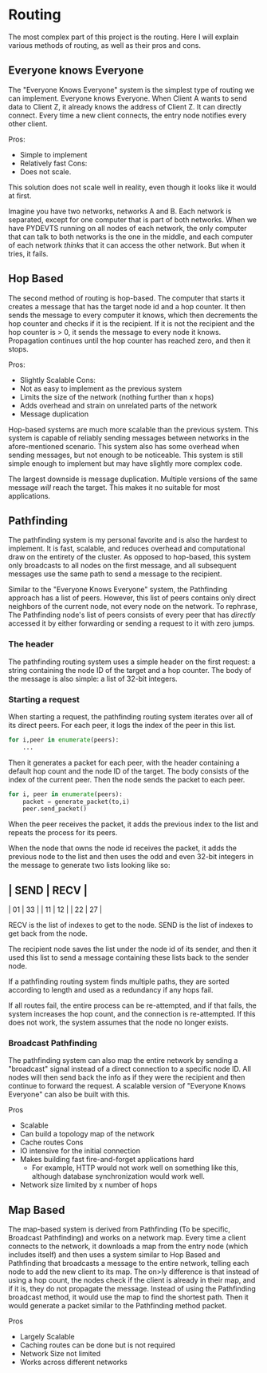 # Routing

The most complex part of this project is the routing. Here I will explain various methods of routing, as well as their pros and cons.

## Everyone knows Everyone

The "Everyone Knows Everyone" system is the simplest type of routing we can implement. Everyone knows Everyone. When Client A wants to send data to Client Z, it already knows the address of Client Z. It can directly connect. Every time a new client connects, the entry node notifies every other client.

Pros:
- Simple to implement
- Relatively fast
Cons:
- Does not scale.

This solution does not scale well in reality, even though it looks like it would at first.

Imagine you have two networks, networks A and B. Each network is separated, except for one computer that is part of both networks. When we have PYDEVTS running on all nodes of each network, the only computer that can talk to both networks is the one in the middle, and each computer of each network *thinks* that it can access the other network. But when it tries, it fails.

## Hop Based

The second method of routing is hop-based. The computer that starts it creates a message that has the target node id and a hop counter. It then sends the message to every computer it knows, which then decrements the hop counter and checks if it is the recipient. If it is not the recipient and the hop counter is > 0, it sends the message to every node it knows. Propagation continues until the hop counter has reached zero, and then it stops.

Pros:
- Slightly Scalable
Cons:
- Not as easy to implement as the previous system
- Limits the size of the network (nothing further than x hops)
- Adds overhead and strain on unrelated parts of the network
- Message duplication

Hop-based systems are much more scalable than the previous system. This system is capable of reliably sending messages between networks in the afore-mentioned scenario. This system also has some overhead when sending messages, but not enough to be noticeable. This system is still simple enough to implement but may have slightly more complex code.

The largest downside is message duplication. Multiple versions of the same message *will* reach the target. This makes it no suitable for most applications.

## Pathfinding

The pathfinding system is my personal favorite and is also the hardest to implement. It is fast, scalable, and reduces overhead and computational draw on the entirety of the cluster. As opposed to hop-based, this system only broadcasts to all nodes on the first message, and all subsequent messages use the same path to send a message to the recipient. 

Similar to the "Everyone Knows Everyone" system, the Pathfinding approach has a list of peers. However, this list of peers contains only direct neighbors of the current node, not every node on the network. To rephrase, The Pathfinding node's list of peers consists of every peer that has *directly* accessed it by either forwarding or sending a request to it with zero jumps.

### The header

The pathfinding routing system uses a simple header on the first request: a string containing the node ID of the target and a hop counter. The body of the message is also simple: a list of 32-bit integers.

### Starting a request

When starting a request, the pathfinding routing system iterates over all of its direct peers. For each peer, it logs the index of the peer in this list.

```python
for i,peer in enumerate(peers):
    ...
```

Then it generates a packet for each peer, with the header containing a default hop count and the node ID of the target. The body consists of the index of the current peer. Then the node sends the packet to each peer.

```python
for i, peer in enumerate(peers):
    packet = generate_packet(to,i)
    peer.send_packet()
```

When the peer receives the packet, it adds the previous index to the list and repeats the process for its peers.

When the node that owns the node id receives the packet, it adds the previous node to the list and then uses the odd and even 32-bit integers in the message to generate two lists looking like so:

|  SEND  |  RECV  |
-------------------
|   01   |   33   |
|   11   |   12   |
|   22   |   27   |

RECV is the list of indexes to get to the node. SEND is the list of indexes to get back from the node.

The recipient node saves the list under the node id of its sender, and then it used this list to send a message containing these lists back to the sender node. 

If a pathfinding routing system finds multiple paths, they are sorted according to length and used as a redundancy if any hops fail.

If all routes fail, the entire process can be re-attempted, and if that fails, the system increases the hop count, and the connection is re-attempted. If this does not work, the system assumes that the node no longer exists.

### Broadcast Pathfinding

The pathfinding system can also map the entire network by sending a "broadcast" signal instead of a direct connection to a specific node ID. All nodes will then send back the info as if they were the recipient and then continue to forward the request. A scalable version of "Everyone Knows Everyone" can also be built with this.

Pros
- Scalable
- Can build a topology map of the network
- Cache routes
Cons
- IO intensive for the initial connection
- Makes building fast fire-and-forget applications hard
    - For example, HTTP would not work well on something like this, although database synchronization would work well.
- Network size limited by x number of hops

## Map Based

The map-based system is derived from Pathfinding (To be specific, Broadcast Pathfinding) and works on a network map. Every time a client connects to the network, it downloads a map from the entry node (which includes itself) and then uses a system similar to Hop Based and Pathfinding that broadcasts a message to the entire network, telling each node to add the new client to its map. The on>ly difference is that instead of using a hop count, the nodes check if the client is already in their map, and if it is, they do not propagate the message. Instead of using the Pathfinding broadcast method, it would use the map to find the shortest path. Then it would generate a packet similar to the Pathfinding method packet.

Pros
- Largely Scalable
- Caching routes can be done but is not required
- Network Size not limited
- Works across different networks